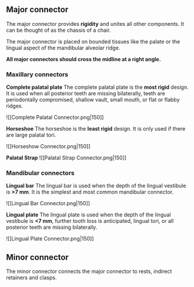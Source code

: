 ## Major connector
The major connector provides **rigidity** and unites all other components. It can be thought of as the chassis of a chair.

The major connector is placed on bounded tissues like the palate or the lingual aspect of the mandibular alveolar ridge.

**All major connectors should cross the midline at a right angle.**

### Maxillary connectors

**Complete palatal plate**
The complete palatal plate is the **most rigid** design. It is used when all posterior teeth are missing bilaterally, teeth are periodontally compromised, shallow vault, small mouth, or flat or flabby ridges.

![[Complete Palatal Connector.png|150]]

**Horseshoe**
The horseshoe is the **least rigid** design. It is only used if there are large palatal tori.

![[Horseshow Connector.png|150]]

**Palatal Strap**
![[Palatal Strap Connector.png|150]]

### Mandibular connectors

**Lingual bar**
The lingual bar is used when the depth of the lingual vestibule is **>7 mm**. It is the simplest and most common mandibular connector.

![[Lingual Bar Connector.png|150]]

**Lingual plate**
The lingual plate is used when the depth of the lingual vestibule is **<7 mm**, further tooth loss is anticipated, lingual tori, or all posterior teeth are missing bilaterally. 

![[Lingual Plate Connector.png|150]]

## Minor connector
The minor connector connects the major connector to rests, indirect retainers and clasps.